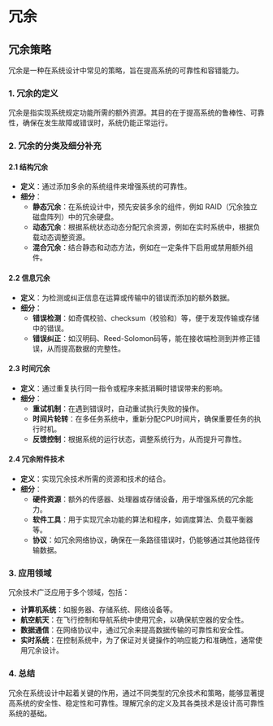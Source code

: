 # 冗余

## 冗余策略

冗余是一种在系统设计中常见的策略，旨在提高系统的可靠性和容错能力。

### 1. **冗余的定义**
冗余是指实现系统规定功能所需的额外资源。其目的在于提高系统的鲁棒性、可靠性，确保在发生故障或错误时，系统仍能正常运行。

### 2. **冗余的分类及细分补充**

#### 2.1 **结构冗余**
- **定义**：通过添加多余的系统组件来增强系统的可靠性。
- **细分**：
  - **静态冗余**：在系统设计中，预先安装多余的组件，例如 RAID（冗余独立磁盘阵列）中的冗余硬盘。
  - **动态冗余**：根据系统状态动态分配冗余资源，例如在实时系统中，根据负载动态调整资源。
  - **混合冗余**：结合静态和动态方法，例如在一定条件下启用或禁用额外组件。

#### 2.2 **信息冗余**
- **定义**：为检测或纠正信息在运算或传输中的错误而添加的额外数据。
- **细分**：
  - **错误检测**：如奇偶校验、checksum（校验和）等，便于发现传输或存储中的错误。
  - **错误纠正**：如汉明码、Reed-Solomon码等，能在接收端检测到并修正错误，从而提高数据的完整性。

#### 2.3 **时间冗余**
- **定义**：通过重复执行同一指令或程序来抵消瞬时错误带来的影响。
- **细分**：
  - **重试机制**：在遇到错误时，自动重试执行失败的操作。
  - **时间片轮转**：在多任务系统中，重新分配CPU时间片，确保重要任务的执行时机。
  - **反馈控制**：根据系统的运行状态，调整系统行为，从而提升可靠性。

#### 2.4 **冗余附件技术**
- **定义**：实现冗余技术所需的资源和技术的结合。
- **细分**：
  - **硬件资源**：额外的传感器、处理器或存储设备，用于增强系统的冗余能力。
  - **软件工具**：用于实现冗余功能的算法和程序，如调度算法、负载平衡器等。
  - **协议**：如冗余网络协议，确保在一条路径错误时，仍能够通过其他路径传输数据。

### 3. **应用领域**
冗余技术广泛应用于多个领域，包括：
- **计算机系统**：如服务器、存储系统、网络设备等。
- **航空航天**：在飞行控制和导航系统中使用冗余，以确保航空器的安全性。
- **数据通信**：在网络协议中，通过冗余来提高数据传输的可靠性和安全性。
- **实时系统**：在控制系统中，为了保证对关键操作的响应能力和准确性，通常使用冗余设计。

### 4. **总结**
冗余在系统设计中起着关键的作用，通过不同类型的冗余技术和策略，能够显著提高系统的安全性、稳定性和可靠性。理解冗余的定义及其各类技术是设计高可靠性系统的基础。